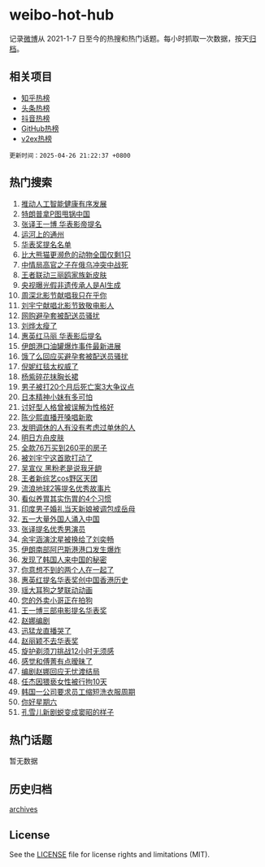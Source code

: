 # weibo-hot-hub

记录[微博](https://www.weibo.com)从 2021-1-7 日至今的热搜和热门话题。每小时抓取一次数据，按天[归档](archives)。

## 相关项目

- [知乎热榜](https://github.com/lonnyzhang423/zhihu-hot-hub)
- [头条热榜](https://github.com/lonnyzhang423/toutiao-hot-hub)
- [抖音热榜](https://github.com/lonnyzhang423/douyin-hot-hub)
- [GitHub热榜](https://github.com/lonnyzhang423/github-hot-hub)
- [v2ex热榜](https://github.com/lonnyzhang423/v2ex-hot-hub)


`更新时间：2025-04-26 21:22:37 +0800`

## 热门搜索

1. [推动人工智能健康有序发展](https://m.weibo.cn/search?containerid=100103type%3D1%26t%3D10%26q%3D%23%E6%8E%A8%E5%8A%A8%E4%BA%BA%E5%B7%A5%E6%99%BA%E8%83%BD%E5%81%A5%E5%BA%B7%E6%9C%89%E5%BA%8F%E5%8F%91%E5%B1%95%23&stream_entry_id=51&isnewpage=1&extparam=seat%3D1%26pos%3D0%26filter_type%3Drealtimehot%26stream_entry_id%3D51%26c_type%3D51%26q%3D%2523%25E6%258E%25A8%25E5%258A%25A8%25E4%25BA%25BA%25E5%25B7%25A5%25E6%2599%25BA%25E8%2583%25BD%25E5%2581%25A5%25E5%25BA%25B7%25E6%259C%2589%25E5%25BA%258F%25E5%258F%2591%25E5%25B1%2595%2523%26dgr%3D0%26cate%3D10103%26display_time%3D1745673756%26pre_seqid%3D174567375677503122854102)
1. [特朗普拿P图甩锅中国](https://m.weibo.cn/search?containerid=100103type%3D1%26t%3D10%26q%3D%23%E7%89%B9%E6%9C%97%E6%99%AE%E6%8B%BFP%E5%9B%BE%E7%94%A9%E9%94%85%E4%B8%AD%E5%9B%BD%23&stream_entry_id=31&isnewpage=1&extparam=seat%3D1%26lcate%3D5001%26filter_type%3Drealtimehot%26c_type%3D31%26q%3D%2523%25E7%2589%25B9%25E6%259C%2597%25E6%2599%25AE%25E6%258B%25BFP%25E5%259B%25BE%25E7%2594%25A9%25E9%2594%2585%25E4%25B8%25AD%25E5%259B%25BD%2523%26dgr%3D0%26cate%3D5001%26band_rank%3D1%26stream_entry_id%3D31%26flag%3D2%26pos%3D0%26realpos%3D1%26display_time%3D1745673756%26pre_seqid%3D174567375677503122854102)
1. [张译王一博 华表影帝提名](https://m.weibo.cn/search?containerid=100103type%3D1%26t%3D10%26q%3D%E5%BC%A0%E8%AF%91%E7%8E%8B%E4%B8%80%E5%8D%9A+%E5%8D%8E%E8%A1%A8%E5%BD%B1%E5%B8%9D%E6%8F%90%E5%90%8D&stream_entry_id=31&isnewpage=1&extparam=seat%3D1%26lcate%3D5001%26filter_type%3Drealtimehot%26c_type%3D31%26q%3D%25E5%25BC%25A0%25E8%25AF%2591%25E7%258E%258B%25E4%25B8%2580%25E5%258D%259A%2520%25E5%258D%258E%25E8%25A1%25A8%25E5%25BD%25B1%25E5%25B8%259D%25E6%258F%2590%25E5%2590%258D%26dgr%3D0%26cate%3D5001%26band_rank%3D2%26stream_entry_id%3D31%26flag%3D1%26pos%3D1%26realpos%3D2%26display_time%3D1745673756%26pre_seqid%3D174567375677503122854102)
1. [运河上的通州](https://m.weibo.cn/search?containerid=100103type%3D1%26t%3D10%26q%3D%23%E8%BF%90%E6%B2%B3%E4%B8%8A%E7%9A%84%E9%80%9A%E5%B7%9E%23&stream_entry_id=31&isnewpage=1&extparam=seat%3D1%26lcate%3D5001%26filter_type%3Drealtimehot%26c_type%3D31%26q%3D%2523%25E8%25BF%2590%25E6%25B2%25B3%25E4%25B8%258A%25E7%259A%2584%25E9%2580%259A%25E5%25B7%259E%2523%26dgr%3D0%26cate%3D5001%26band_rank%3D3%26stream_entry_id%3D31%26flag%3D0%26pos%3D2%26realpos%3D3%26display_time%3D1745673756%26pre_seqid%3D174567375677503122854102)
1. [华表奖提名名单](https://m.weibo.cn/search?containerid=100103type%3D1%26t%3D10%26q%3D%23%E5%8D%8E%E8%A1%A8%E5%A5%96%E6%8F%90%E5%90%8D%E5%90%8D%E5%8D%95%23&stream_entry_id=31&isnewpage=1&extparam=seat%3D1%26lcate%3D5001%26filter_type%3Drealtimehot%26c_type%3D31%26q%3D%2523%25E5%258D%258E%25E8%25A1%25A8%25E5%25A5%2596%25E6%258F%2590%25E5%2590%258D%25E5%2590%258D%25E5%258D%2595%2523%26dgr%3D0%26cate%3D5001%26band_rank%3D4%26stream_entry_id%3D31%26flag%3D1%26pos%3D3%26realpos%3D4%26display_time%3D1745673756%26pre_seqid%3D174567375677503122854102)
1. [比大熊猫更濒危的动物全国仅剩1只](https://m.weibo.cn/search?containerid=100103type%3D1%26t%3D10%26q%3D%23%E6%AF%94%E5%A4%A7%E7%86%8A%E7%8C%AB%E6%9B%B4%E6%BF%92%E5%8D%B1%E7%9A%84%E5%8A%A8%E7%89%A9%E5%85%A8%E5%9B%BD%E4%BB%85%E5%89%A91%E5%8F%AA%23&stream_entry_id=31&isnewpage=1&extparam=seat%3D1%26lcate%3D5001%26filter_type%3Drealtimehot%26c_type%3D31%26q%3D%2523%25E6%25AF%2594%25E5%25A4%25A7%25E7%2586%258A%25E7%258C%25AB%25E6%259B%25B4%25E6%25BF%2592%25E5%258D%25B1%25E7%259A%2584%25E5%258A%25A8%25E7%2589%25A9%25E5%2585%25A8%25E5%259B%25BD%25E4%25BB%2585%25E5%2589%25A91%25E5%258F%25AA%2523%26dgr%3D0%26cate%3D5001%26band_rank%3D5%26stream_entry_id%3D31%26flag%3D0%26pos%3D4%26realpos%3D5%26display_time%3D1745673756%26pre_seqid%3D174567375677503122854102)
1. [中情局高官之子在俄乌冲突中战死](https://m.weibo.cn/search?containerid=100103type%3D1%26t%3D10%26q%3D%23%E4%B8%AD%E6%83%85%E5%B1%80%E9%AB%98%E5%AE%98%E4%B9%8B%E5%AD%90%E5%9C%A8%E4%BF%84%E4%B9%8C%E5%86%B2%E7%AA%81%E4%B8%AD%E6%88%98%E6%AD%BB%23&stream_entry_id=31&isnewpage=1&extparam=seat%3D1%26lcate%3D5001%26filter_type%3Drealtimehot%26c_type%3D31%26q%3D%2523%25E4%25B8%25AD%25E6%2583%2585%25E5%25B1%2580%25E9%25AB%2598%25E5%25AE%2598%25E4%25B9%258B%25E5%25AD%2590%25E5%259C%25A8%25E4%25BF%2584%25E4%25B9%258C%25E5%2586%25B2%25E7%25AA%2581%25E4%25B8%25AD%25E6%2588%2598%25E6%25AD%25BB%2523%26dgr%3D0%26cate%3D5001%26band_rank%3D6%26stream_entry_id%3D31%26flag%3D0%26pos%3D5%26realpos%3D6%26display_time%3D1745673756%26pre_seqid%3D174567375677503122854102)
1. [王者联动三丽鸥家族新皮肤](https://m.weibo.cn/search?containerid=100103type%3D1%26t%3D10%26q%3D%23%E7%8E%8B%E8%80%85%E8%81%94%E5%8A%A8%E4%B8%89%E4%B8%BD%E9%B8%A5%E5%AE%B6%E6%97%8F%E6%96%B0%E7%9A%AE%E8%82%A4%23&stream_entry_id=31&isnewpage=1&extparam=seat%3D1%26lcate%3D5001%26filter_type%3Drealtimehot%26c_type%3D31%26q%3D%2523%25E7%258E%258B%25E8%2580%2585%25E8%2581%2594%25E5%258A%25A8%25E4%25B8%2589%25E4%25B8%25BD%25E9%25B8%25A5%25E5%25AE%25B6%25E6%2597%258F%25E6%2596%25B0%25E7%259A%25AE%25E8%2582%25A4%2523%26dgr%3D0%26cate%3D5001%26band_rank%3D7%26stream_entry_id%3D31%26flag%3D1%26pos%3D6%26realpos%3D7%26display_time%3D1745673756%26pre_seqid%3D174567375677503122854102)
1. [央视曝光假非遗传承人是AI生成](https://m.weibo.cn/search?containerid=100103type%3D1%26t%3D10%26q%3D%23%E5%A4%AE%E8%A7%86%E6%9B%9D%E5%85%89%E5%81%87%E9%9D%9E%E9%81%97%E4%BC%A0%E6%89%BF%E4%BA%BA%E6%98%AFAI%E7%94%9F%E6%88%90%23&stream_entry_id=31&isnewpage=1&extparam=seat%3D1%26lcate%3D5001%26filter_type%3Drealtimehot%26c_type%3D31%26q%3D%2523%25E5%25A4%25AE%25E8%25A7%2586%25E6%259B%259D%25E5%2585%2589%25E5%2581%2587%25E9%259D%259E%25E9%2581%2597%25E4%25BC%25A0%25E6%2589%25BF%25E4%25BA%25BA%25E6%2598%25AFAI%25E7%2594%259F%25E6%2588%2590%2523%26dgr%3D0%26cate%3D5001%26band_rank%3D8%26stream_entry_id%3D31%26flag%3D0%26pos%3D7%26realpos%3D8%26display_time%3D1745673756%26pre_seqid%3D174567375677503122854102)
1. [周深北影节献唱我只在乎你](https://m.weibo.cn/search?containerid=100103type%3D1%26t%3D10%26q%3D%23%E5%91%A8%E6%B7%B1%E5%8C%97%E5%BD%B1%E8%8A%82%E7%8C%AE%E5%94%B1%E6%88%91%E5%8F%AA%E5%9C%A8%E4%B9%8E%E4%BD%A0%23&stream_entry_id=31&isnewpage=1&extparam=seat%3D1%26lcate%3D5001%26filter_type%3Drealtimehot%26c_type%3D31%26q%3D%2523%25E5%2591%25A8%25E6%25B7%25B1%25E5%258C%2597%25E5%25BD%25B1%25E8%258A%2582%25E7%258C%25AE%25E5%2594%25B1%25E6%2588%2591%25E5%258F%25AA%25E5%259C%25A8%25E4%25B9%258E%25E4%25BD%25A0%2523%26dgr%3D0%26cate%3D5001%26band_rank%3D9%26stream_entry_id%3D31%26flag%3D1%26pos%3D8%26realpos%3D9%26display_time%3D1745673756%26pre_seqid%3D174567375677503122854102)
1. [刘宇宁献唱北影节致敬电影人](https://m.weibo.cn/search?containerid=100103type%3D1%26t%3D10%26q%3D%23%E5%88%98%E5%AE%87%E5%AE%81%E7%8C%AE%E5%94%B1%E5%8C%97%E5%BD%B1%E8%8A%82%E8%87%B4%E6%95%AC%E7%94%B5%E5%BD%B1%E4%BA%BA%23&stream_entry_id=31&isnewpage=1&extparam=seat%3D1%26lcate%3D5001%26filter_type%3Drealtimehot%26c_type%3D31%26q%3D%2523%25E5%2588%2598%25E5%25AE%2587%25E5%25AE%2581%25E7%258C%25AE%25E5%2594%25B1%25E5%258C%2597%25E5%25BD%25B1%25E8%258A%2582%25E8%2587%25B4%25E6%2595%25AC%25E7%2594%25B5%25E5%25BD%25B1%25E4%25BA%25BA%2523%26dgr%3D0%26cate%3D5001%26band_rank%3D10%26stream_entry_id%3D31%26flag%3D1%26pos%3D9%26realpos%3D10%26display_time%3D1745673756%26pre_seqid%3D174567375677503122854102)
1. [网购避孕套被配送员骚扰](https://m.weibo.cn/search?containerid=100103type%3D1%26t%3D10%26q%3D%23%E7%BD%91%E8%B4%AD%E9%81%BF%E5%AD%95%E5%A5%97%E8%A2%AB%E9%85%8D%E9%80%81%E5%91%98%E9%AA%9A%E6%89%B0%23&stream_entry_id=31&isnewpage=1&extparam=seat%3D1%26lcate%3D5001%26filter_type%3Drealtimehot%26c_type%3D31%26q%3D%2523%25E7%25BD%2591%25E8%25B4%25AD%25E9%2581%25BF%25E5%25AD%2595%25E5%25A5%2597%25E8%25A2%25AB%25E9%2585%258D%25E9%2580%2581%25E5%2591%2598%25E9%25AA%259A%25E6%2589%25B0%2523%26dgr%3D0%26cate%3D5001%26band_rank%3D11%26stream_entry_id%3D31%26flag%3D2%26pos%3D10%26realpos%3D11%26display_time%3D1745673756%26pre_seqid%3D174567375677503122854102)
1. [刘烨太瘦了](https://m.weibo.cn/search?containerid=100103type%3D1%26t%3D10%26q%3D%23%E5%88%98%E7%83%A8%E5%A4%AA%E7%98%A6%E4%BA%86%23&stream_entry_id=31&isnewpage=1&extparam=seat%3D1%26lcate%3D5001%26filter_type%3Drealtimehot%26c_type%3D31%26q%3D%2523%25E5%2588%2598%25E7%2583%25A8%25E5%25A4%25AA%25E7%2598%25A6%25E4%25BA%2586%2523%26dgr%3D0%26cate%3D5001%26band_rank%3D12%26stream_entry_id%3D31%26flag%3D2%26pos%3D11%26realpos%3D12%26display_time%3D1745673756%26pre_seqid%3D174567375677503122854102)
1. [惠英红马丽 华表影后提名](https://m.weibo.cn/search?containerid=100103type%3D1%26t%3D10%26q%3D%E6%83%A0%E8%8B%B1%E7%BA%A2%E9%A9%AC%E4%B8%BD+%E5%8D%8E%E8%A1%A8%E5%BD%B1%E5%90%8E%E6%8F%90%E5%90%8D&stream_entry_id=31&isnewpage=1&extparam=seat%3D1%26lcate%3D5001%26filter_type%3Drealtimehot%26c_type%3D31%26q%3D%25E6%2583%25A0%25E8%258B%25B1%25E7%25BA%25A2%25E9%25A9%25AC%25E4%25B8%25BD%2520%25E5%258D%258E%25E8%25A1%25A8%25E5%25BD%25B1%25E5%2590%258E%25E6%258F%2590%25E5%2590%258D%26dgr%3D0%26cate%3D5001%26band_rank%3D13%26stream_entry_id%3D31%26flag%3D1%26pos%3D12%26realpos%3D13%26display_time%3D1745673756%26pre_seqid%3D174567375677503122854102)
1. [伊朗港口油罐爆炸事件最新进展](https://m.weibo.cn/search?containerid=100103type%3D1%26t%3D10%26q%3D%23%E4%BC%8A%E6%9C%97%E6%B8%AF%E5%8F%A3%E6%B2%B9%E7%BD%90%E7%88%86%E7%82%B8%E4%BA%8B%E4%BB%B6%E6%9C%80%E6%96%B0%E8%BF%9B%E5%B1%95%23&stream_entry_id=31&isnewpage=1&extparam=seat%3D1%26lcate%3D5001%26filter_type%3Drealtimehot%26c_type%3D31%26q%3D%2523%25E4%25BC%258A%25E6%259C%2597%25E6%25B8%25AF%25E5%258F%25A3%25E6%25B2%25B9%25E7%25BD%2590%25E7%2588%2586%25E7%2582%25B8%25E4%25BA%258B%25E4%25BB%25B6%25E6%259C%2580%25E6%2596%25B0%25E8%25BF%259B%25E5%25B1%2595%2523%26dgr%3D0%26cate%3D5001%26band_rank%3D14%26stream_entry_id%3D31%26flag%3D0%26pos%3D13%26realpos%3D14%26display_time%3D1745673756%26pre_seqid%3D174567375677503122854102)
1. [饿了么回应买避孕套被配送员骚扰](https://m.weibo.cn/search?containerid=100103type%3D1%26t%3D10%26q%3D%23%E9%A5%BF%E4%BA%86%E4%B9%88%E5%9B%9E%E5%BA%94%E4%B9%B0%E9%81%BF%E5%AD%95%E5%A5%97%E8%A2%AB%E9%85%8D%E9%80%81%E5%91%98%E9%AA%9A%E6%89%B0%23&stream_entry_id=31&isnewpage=1&extparam=seat%3D1%26lcate%3D5001%26filter_type%3Drealtimehot%26c_type%3D31%26q%3D%2523%25E9%25A5%25BF%25E4%25BA%2586%25E4%25B9%2588%25E5%259B%259E%25E5%25BA%2594%25E4%25B9%25B0%25E9%2581%25BF%25E5%25AD%2595%25E5%25A5%2597%25E8%25A2%25AB%25E9%2585%258D%25E9%2580%2581%25E5%2591%2598%25E9%25AA%259A%25E6%2589%25B0%2523%26dgr%3D0%26cate%3D5001%26band_rank%3D15%26stream_entry_id%3D31%26flag%3D2%26pos%3D14%26realpos%3D15%26display_time%3D1745673756%26pre_seqid%3D174567375677503122854102)
1. [倪妮红毯太权威了](https://m.weibo.cn/search?containerid=100103type%3D1%26t%3D10%26q%3D%23%E5%80%AA%E5%A6%AE%E7%BA%A2%E6%AF%AF%E5%A4%AA%E6%9D%83%E5%A8%81%E4%BA%86%23&stream_entry_id=31&isnewpage=1&extparam=seat%3D1%26lcate%3D5001%26filter_type%3Drealtimehot%26c_type%3D31%26q%3D%2523%25E5%2580%25AA%25E5%25A6%25AE%25E7%25BA%25A2%25E6%25AF%25AF%25E5%25A4%25AA%25E6%259D%2583%25E5%25A8%2581%25E4%25BA%2586%2523%26dgr%3D0%26cate%3D5001%26band_rank%3D16%26stream_entry_id%3D31%26flag%3D1%26pos%3D15%26realpos%3D16%26display_time%3D1745673756%26pre_seqid%3D174567375677503122854102)
1. [杨紫碎花抹胸长裙](https://m.weibo.cn/search?containerid=100103type%3D1%26t%3D10%26q%3D%23%E6%9D%A8%E7%B4%AB%E7%A2%8E%E8%8A%B1%E6%8A%B9%E8%83%B8%E9%95%BF%E8%A3%99%23&stream_entry_id=31&isnewpage=1&extparam=seat%3D1%26lcate%3D5001%26filter_type%3Drealtimehot%26c_type%3D31%26q%3D%2523%25E6%259D%25A8%25E7%25B4%25AB%25E7%25A2%258E%25E8%258A%25B1%25E6%258A%25B9%25E8%2583%25B8%25E9%2595%25BF%25E8%25A3%2599%2523%26dgr%3D0%26cate%3D5001%26band_rank%3D17%26stream_entry_id%3D31%26flag%3D1%26pos%3D16%26realpos%3D17%26display_time%3D1745673756%26pre_seqid%3D174567375677503122854102)
1. [男子被打20个月后死亡案3大争议点](https://m.weibo.cn/search?containerid=100103type%3D1%26t%3D10%26q%3D%23%E7%94%B7%E5%AD%90%E8%A2%AB%E6%89%9320%E4%B8%AA%E6%9C%88%E5%90%8E%E6%AD%BB%E4%BA%A1%E6%A1%883%E5%A4%A7%E4%BA%89%E8%AE%AE%E7%82%B9%23&stream_entry_id=31&isnewpage=1&extparam=seat%3D1%26lcate%3D5001%26filter_type%3Drealtimehot%26c_type%3D31%26q%3D%2523%25E7%2594%25B7%25E5%25AD%2590%25E8%25A2%25AB%25E6%2589%259320%25E4%25B8%25AA%25E6%259C%2588%25E5%2590%258E%25E6%25AD%25BB%25E4%25BA%25A1%25E6%25A1%25883%25E5%25A4%25A7%25E4%25BA%2589%25E8%25AE%25AE%25E7%2582%25B9%2523%26dgr%3D0%26cate%3D5001%26band_rank%3D18%26stream_entry_id%3D31%26flag%3D1%26pos%3D17%26realpos%3D18%26display_time%3D1745673756%26pre_seqid%3D174567375677503122854102)
1. [日本精神小妹有多可怕](https://m.weibo.cn/search?containerid=100103type%3D1%26t%3D10%26q%3D%23%E6%97%A5%E6%9C%AC%E7%B2%BE%E7%A5%9E%E5%B0%8F%E5%A6%B9%E6%9C%89%E5%A4%9A%E5%8F%AF%E6%80%95%23&stream_entry_id=31&isnewpage=1&extparam=seat%3D1%26lcate%3D5001%26filter_type%3Drealtimehot%26c_type%3D31%26q%3D%2523%25E6%2597%25A5%25E6%259C%25AC%25E7%25B2%25BE%25E7%25A5%259E%25E5%25B0%258F%25E5%25A6%25B9%25E6%259C%2589%25E5%25A4%259A%25E5%258F%25AF%25E6%2580%2595%2523%26dgr%3D0%26cate%3D5001%26band_rank%3D19%26stream_entry_id%3D31%26flag%3D2%26pos%3D18%26realpos%3D19%26display_time%3D1745673756%26pre_seqid%3D174567375677503122854102)
1. [讨好型人格曾被误解为性格好](https://m.weibo.cn/search?containerid=100103type%3D1%26t%3D10%26q%3D%23%E8%AE%A8%E5%A5%BD%E5%9E%8B%E4%BA%BA%E6%A0%BC%E6%9B%BE%E8%A2%AB%E8%AF%AF%E8%A7%A3%E4%B8%BA%E6%80%A7%E6%A0%BC%E5%A5%BD%23&stream_entry_id=31&isnewpage=1&extparam=seat%3D1%26lcate%3D5001%26filter_type%3Drealtimehot%26c_type%3D31%26q%3D%2523%25E8%25AE%25A8%25E5%25A5%25BD%25E5%259E%258B%25E4%25BA%25BA%25E6%25A0%25BC%25E6%259B%25BE%25E8%25A2%25AB%25E8%25AF%25AF%25E8%25A7%25A3%25E4%25B8%25BA%25E6%2580%25A7%25E6%25A0%25BC%25E5%25A5%25BD%2523%26dgr%3D0%26cate%3D5001%26band_rank%3D20%26stream_entry_id%3D31%26flag%3D1%26pos%3D19%26realpos%3D20%26display_time%3D1745673756%26pre_seqid%3D174567375677503122854102)
1. [陈少熙直播开嗓唱新歌](https://m.weibo.cn/search?containerid=100103type%3D1%26t%3D10%26q%3D%E9%99%88%E5%B0%91%E7%86%99%E7%9B%B4%E6%92%AD%E5%BC%80%E5%97%93%E5%94%B1%E6%96%B0%E6%AD%8C&stream_entry_id=31&isnewpage=1&extparam=seat%3D1%26lcate%3D5001%26filter_type%3Drealtimehot%26c_type%3D31%26q%3D%25E9%2599%2588%25E5%25B0%2591%25E7%2586%2599%25E7%259B%25B4%25E6%2592%25AD%25E5%25BC%2580%25E5%2597%2593%25E5%2594%25B1%25E6%2596%25B0%25E6%25AD%258C%26dgr%3D0%26cate%3D5001%26band_rank%3D21%26stream_entry_id%3D31%26flag%3D1%26pos%3D20%26realpos%3D21%26display_time%3D1745673756%26pre_seqid%3D174567375677503122854102)
1. [发明调休的人有没有考虑过单休的人](https://m.weibo.cn/search?containerid=100103type%3D1%26t%3D10%26q%3D%23%E5%8F%91%E6%98%8E%E8%B0%83%E4%BC%91%E7%9A%84%E4%BA%BA%E6%9C%89%E6%B2%A1%E6%9C%89%E8%80%83%E8%99%91%E8%BF%87%E5%8D%95%E4%BC%91%E7%9A%84%E4%BA%BA%23&stream_entry_id=31&isnewpage=1&extparam=seat%3D1%26lcate%3D5001%26filter_type%3Drealtimehot%26c_type%3D31%26q%3D%2523%25E5%258F%2591%25E6%2598%258E%25E8%25B0%2583%25E4%25BC%2591%25E7%259A%2584%25E4%25BA%25BA%25E6%259C%2589%25E6%25B2%25A1%25E6%259C%2589%25E8%2580%2583%25E8%2599%2591%25E8%25BF%2587%25E5%258D%2595%25E4%25BC%2591%25E7%259A%2584%25E4%25BA%25BA%2523%26dgr%3D0%26cate%3D5001%26band_rank%3D22%26stream_entry_id%3D31%26flag%3D1%26pos%3D21%26realpos%3D22%26display_time%3D1745673756%26pre_seqid%3D174567375677503122854102)
1. [明日方舟皮肤](https://m.weibo.cn/search?containerid=100103type%3D1%26t%3D10%26q%3D%E6%98%8E%E6%97%A5%E6%96%B9%E8%88%9F%E7%9A%AE%E8%82%A4&stream_entry_id=31&isnewpage=1&extparam=seat%3D1%26lcate%3D5001%26filter_type%3Drealtimehot%26c_type%3D31%26q%3D%25E6%2598%258E%25E6%2597%25A5%25E6%2596%25B9%25E8%2588%259F%25E7%259A%25AE%25E8%2582%25A4%26dgr%3D0%26cate%3D5001%26band_rank%3D23%26stream_entry_id%3D31%26flag%3D1%26pos%3D22%26realpos%3D23%26display_time%3D1745673756%26pre_seqid%3D174567375677503122854102)
1. [全款76万买到260平的房子](https://m.weibo.cn/search?containerid=100103type%3D1%26t%3D10%26q%3D%E5%85%A8%E6%AC%BE76%E4%B8%87%E4%B9%B0%E5%88%B0260%E5%B9%B3%E7%9A%84%E6%88%BF%E5%AD%90&stream_entry_id=31&isnewpage=1&extparam=seat%3D1%26lcate%3D5001%26filter_type%3Drealtimehot%26c_type%3D31%26q%3D%25E5%2585%25A8%25E6%25AC%25BE76%25E4%25B8%2587%25E4%25B9%25B0%25E5%2588%25B0260%25E5%25B9%25B3%25E7%259A%2584%25E6%2588%25BF%25E5%25AD%2590%26dgr%3D0%26cate%3D5001%26band_rank%3D24%26stream_entry_id%3D31%26flag%3D0%26pos%3D23%26realpos%3D24%26display_time%3D1745673756%26pre_seqid%3D174567375677503122854102)
1. [被刘宇宁这首歌打动了](https://m.weibo.cn/search?containerid=100103type%3D1%26t%3D10%26q%3D%23%E8%A2%AB%E5%88%98%E5%AE%87%E5%AE%81%E8%BF%99%E9%A6%96%E6%AD%8C%E6%89%93%E5%8A%A8%E4%BA%86%23&stream_entry_id=31&isnewpage=1&extparam=seat%3D1%26lcate%3D5001%26filter_type%3Drealtimehot%26c_type%3D31%26q%3D%2523%25E8%25A2%25AB%25E5%2588%2598%25E5%25AE%2587%25E5%25AE%2581%25E8%25BF%2599%25E9%25A6%2596%25E6%25AD%258C%25E6%2589%2593%25E5%258A%25A8%25E4%25BA%2586%2523%26dgr%3D0%26cate%3D5001%26band_rank%3D25%26stream_entry_id%3D31%26flag%3D1%26pos%3D24%26realpos%3D25%26display_time%3D1745673756%26pre_seqid%3D174567375677503122854102)
1. [吴宣仪 黑粉老是说我牙龅](https://m.weibo.cn/search?containerid=100103type%3D1%26t%3D10%26q%3D%E5%90%B4%E5%AE%A3%E4%BB%AA+%E9%BB%91%E7%B2%89%E8%80%81%E6%98%AF%E8%AF%B4%E6%88%91%E7%89%99%E9%BE%85&stream_entry_id=31&isnewpage=1&extparam=seat%3D1%26lcate%3D5001%26filter_type%3Drealtimehot%26c_type%3D31%26q%3D%25E5%2590%25B4%25E5%25AE%25A3%25E4%25BB%25AA%2520%25E9%25BB%2591%25E7%25B2%2589%25E8%2580%2581%25E6%2598%25AF%25E8%25AF%25B4%25E6%2588%2591%25E7%2589%2599%25E9%25BE%2585%26dgr%3D0%26cate%3D5001%26band_rank%3D26%26stream_entry_id%3D31%26flag%3D0%26pos%3D25%26realpos%3D26%26display_time%3D1745673756%26pre_seqid%3D174567375677503122854102)
1. [王者新综艺cos野区天团](https://m.weibo.cn/search?containerid=100103type%3D1%26t%3D10%26q%3D%23%E7%8E%8B%E8%80%85%E6%96%B0%E7%BB%BC%E8%89%BAcos%E9%87%8E%E5%8C%BA%E5%A4%A9%E5%9B%A2%23&stream_entry_id=31&isnewpage=1&extparam=seat%3D1%26lcate%3D5001%26filter_type%3Drealtimehot%26c_type%3D31%26q%3D%2523%25E7%258E%258B%25E8%2580%2585%25E6%2596%25B0%25E7%25BB%25BC%25E8%2589%25BAcos%25E9%2587%258E%25E5%258C%25BA%25E5%25A4%25A9%25E5%259B%25A2%2523%26dgr%3D0%26cate%3D5001%26band_rank%3D27%26stream_entry_id%3D31%26flag%3D1%26pos%3D26%26realpos%3D27%26display_time%3D1745673756%26pre_seqid%3D174567375677503122854102)
1. [流浪地球2等提名优秀故事片](https://m.weibo.cn/search?containerid=100103type%3D1%26t%3D10%26q%3D%23%E6%B5%81%E6%B5%AA%E5%9C%B0%E7%90%832%E7%AD%89%E6%8F%90%E5%90%8D%E4%BC%98%E7%A7%80%E6%95%85%E4%BA%8B%E7%89%87%23&stream_entry_id=31&isnewpage=1&extparam=seat%3D1%26lcate%3D5001%26filter_type%3Drealtimehot%26c_type%3D31%26q%3D%2523%25E6%25B5%2581%25E6%25B5%25AA%25E5%259C%25B0%25E7%2590%25832%25E7%25AD%2589%25E6%258F%2590%25E5%2590%258D%25E4%25BC%2598%25E7%25A7%2580%25E6%2595%2585%25E4%25BA%258B%25E7%2589%2587%2523%26dgr%3D0%26cate%3D5001%26band_rank%3D28%26stream_entry_id%3D31%26flag%3D1%26pos%3D27%26realpos%3D28%26display_time%3D1745673756%26pre_seqid%3D174567375677503122854102)
1. [看似养胃其实伤胃的4个习惯](https://m.weibo.cn/search?containerid=100103type%3D1%26t%3D10%26q%3D%23%E7%9C%8B%E4%BC%BC%E5%85%BB%E8%83%83%E5%85%B6%E5%AE%9E%E4%BC%A4%E8%83%83%E7%9A%844%E4%B8%AA%E4%B9%A0%E6%83%AF%23&stream_entry_id=31&isnewpage=1&extparam=seat%3D1%26lcate%3D5001%26filter_type%3Drealtimehot%26c_type%3D31%26q%3D%2523%25E7%259C%258B%25E4%25BC%25BC%25E5%2585%25BB%25E8%2583%2583%25E5%2585%25B6%25E5%25AE%259E%25E4%25BC%25A4%25E8%2583%2583%25E7%259A%25844%25E4%25B8%25AA%25E4%25B9%25A0%25E6%2583%25AF%2523%26dgr%3D0%26cate%3D5001%26band_rank%3D29%26stream_entry_id%3D31%26flag%3D0%26pos%3D28%26realpos%3D29%26display_time%3D1745673756%26pre_seqid%3D174567375677503122854102)
1. [印度男子婚礼当天新娘被调包成岳母](https://m.weibo.cn/search?containerid=100103type%3D1%26t%3D10%26q%3D%E5%8D%B0%E5%BA%A6%E7%94%B7%E5%AD%90%E5%A9%9A%E7%A4%BC%E5%BD%93%E5%A4%A9%E6%96%B0%E5%A8%98%E8%A2%AB%E8%B0%83%E5%8C%85%E6%88%90%E5%B2%B3%E6%AF%8D&stream_entry_id=31&isnewpage=1&extparam=seat%3D1%26lcate%3D5001%26filter_type%3Drealtimehot%26c_type%3D31%26q%3D%25E5%258D%25B0%25E5%25BA%25A6%25E7%2594%25B7%25E5%25AD%2590%25E5%25A9%259A%25E7%25A4%25BC%25E5%25BD%2593%25E5%25A4%25A9%25E6%2596%25B0%25E5%25A8%2598%25E8%25A2%25AB%25E8%25B0%2583%25E5%258C%2585%25E6%2588%2590%25E5%25B2%25B3%25E6%25AF%258D%26dgr%3D0%26cate%3D5001%26band_rank%3D30%26stream_entry_id%3D31%26flag%3D1%26pos%3D29%26realpos%3D30%26display_time%3D1745673756%26pre_seqid%3D174567375677503122854102)
1. [五一大量外国人涌入中国](https://m.weibo.cn/search?containerid=100103type%3D1%26t%3D10%26q%3D%23%E4%BA%94%E4%B8%80%E5%A4%A7%E9%87%8F%E5%A4%96%E5%9B%BD%E4%BA%BA%E6%B6%8C%E5%85%A5%E4%B8%AD%E5%9B%BD%23&stream_entry_id=31&isnewpage=1&extparam=seat%3D1%26lcate%3D5001%26filter_type%3Drealtimehot%26c_type%3D31%26q%3D%2523%25E4%25BA%2594%25E4%25B8%2580%25E5%25A4%25A7%25E9%2587%258F%25E5%25A4%2596%25E5%259B%25BD%25E4%25BA%25BA%25E6%25B6%258C%25E5%2585%25A5%25E4%25B8%25AD%25E5%259B%25BD%2523%26dgr%3D0%26cate%3D5001%26band_rank%3D31%26stream_entry_id%3D31%26flag%3D0%26pos%3D30%26realpos%3D31%26display_time%3D1745673756%26pre_seqid%3D174567375677503122854102)
1. [张译提名优秀男演员](https://m.weibo.cn/search?containerid=100103type%3D1%26t%3D10%26q%3D%23%E5%BC%A0%E8%AF%91%E6%8F%90%E5%90%8D%E4%BC%98%E7%A7%80%E7%94%B7%E6%BC%94%E5%91%98%23&stream_entry_id=31&isnewpage=1&extparam=seat%3D1%26lcate%3D5001%26filter_type%3Drealtimehot%26c_type%3D31%26q%3D%2523%25E5%25BC%25A0%25E8%25AF%2591%25E6%258F%2590%25E5%2590%258D%25E4%25BC%2598%25E7%25A7%2580%25E7%2594%25B7%25E6%25BC%2594%25E5%2591%2598%2523%26dgr%3D0%26cate%3D5001%26band_rank%3D32%26stream_entry_id%3D31%26flag%3D1%26pos%3D31%26realpos%3D32%26display_time%3D1745673756%26pre_seqid%3D174567375677503122854102)
1. [余宇涵演沈星被换给了刘奕畅](https://m.weibo.cn/search?containerid=100103type%3D1%26t%3D10%26q%3D%E4%BD%99%E5%AE%87%E6%B6%B5%E6%BC%94%E6%B2%88%E6%98%9F%E8%A2%AB%E6%8D%A2%E7%BB%99%E4%BA%86%E5%88%98%E5%A5%95%E7%95%85&stream_entry_id=31&isnewpage=1&extparam=seat%3D1%26lcate%3D5001%26filter_type%3Drealtimehot%26c_type%3D31%26q%3D%25E4%25BD%2599%25E5%25AE%2587%25E6%25B6%25B5%25E6%25BC%2594%25E6%25B2%2588%25E6%2598%259F%25E8%25A2%25AB%25E6%258D%25A2%25E7%25BB%2599%25E4%25BA%2586%25E5%2588%2598%25E5%25A5%2595%25E7%2595%2585%26dgr%3D0%26cate%3D5001%26band_rank%3D33%26stream_entry_id%3D31%26flag%3D1%26pos%3D32%26realpos%3D33%26display_time%3D1745673756%26pre_seqid%3D174567375677503122854102)
1. [伊朗南部阿巴斯港港口发生爆炸](https://m.weibo.cn/search?containerid=100103type%3D1%26t%3D10%26q%3D%23%E4%BC%8A%E6%9C%97%E5%8D%97%E9%83%A8%E9%98%BF%E5%B7%B4%E6%96%AF%E6%B8%AF%E6%B8%AF%E5%8F%A3%E5%8F%91%E7%94%9F%E7%88%86%E7%82%B8%23&stream_entry_id=31&isnewpage=1&extparam=seat%3D1%26lcate%3D5001%26filter_type%3Drealtimehot%26c_type%3D31%26q%3D%2523%25E4%25BC%258A%25E6%259C%2597%25E5%258D%2597%25E9%2583%25A8%25E9%2598%25BF%25E5%25B7%25B4%25E6%2596%25AF%25E6%25B8%25AF%25E6%25B8%25AF%25E5%258F%25A3%25E5%258F%2591%25E7%2594%259F%25E7%2588%2586%25E7%2582%25B8%2523%26dgr%3D0%26cate%3D5001%26band_rank%3D34%26stream_entry_id%3D31%26flag%3D0%26pos%3D33%26realpos%3D34%26display_time%3D1745673756%26pre_seqid%3D174567375677503122854102)
1. [发现了韩国人来中国的秘密](https://m.weibo.cn/search?containerid=100103type%3D1%26t%3D10%26q%3D%23%E5%8F%91%E7%8E%B0%E4%BA%86%E9%9F%A9%E5%9B%BD%E4%BA%BA%E6%9D%A5%E4%B8%AD%E5%9B%BD%E7%9A%84%E7%A7%98%E5%AF%86%23&stream_entry_id=31&isnewpage=1&extparam=seat%3D1%26lcate%3D5001%26filter_type%3Drealtimehot%26c_type%3D31%26q%3D%2523%25E5%258F%2591%25E7%258E%25B0%25E4%25BA%2586%25E9%259F%25A9%25E5%259B%25BD%25E4%25BA%25BA%25E6%259D%25A5%25E4%25B8%25AD%25E5%259B%25BD%25E7%259A%2584%25E7%25A7%2598%25E5%25AF%2586%2523%26dgr%3D0%26cate%3D5001%26band_rank%3D35%26stream_entry_id%3D31%26flag%3D0%26pos%3D34%26realpos%3D35%26display_time%3D1745673756%26pre_seqid%3D174567375677503122854102)
1. [你意想不到的两个人在一起了](https://m.weibo.cn/search?containerid=100103type%3D1%26t%3D10%26q%3D%E4%BD%A0%E6%84%8F%E6%83%B3%E4%B8%8D%E5%88%B0%E7%9A%84%E4%B8%A4%E4%B8%AA%E4%BA%BA%E5%9C%A8%E4%B8%80%E8%B5%B7%E4%BA%86&stream_entry_id=31&isnewpage=1&extparam=seat%3D1%26lcate%3D5001%26filter_type%3Drealtimehot%26c_type%3D31%26q%3D%25E4%25BD%25A0%25E6%2584%258F%25E6%2583%25B3%25E4%25B8%258D%25E5%2588%25B0%25E7%259A%2584%25E4%25B8%25A4%25E4%25B8%25AA%25E4%25BA%25BA%25E5%259C%25A8%25E4%25B8%2580%25E8%25B5%25B7%25E4%25BA%2586%26dgr%3D0%26cate%3D5001%26band_rank%3D36%26stream_entry_id%3D31%26flag%3D0%26pos%3D35%26realpos%3D36%26display_time%3D1745673756%26pre_seqid%3D174567375677503122854102)
1. [惠英红提名华表奖创中国香港历史](https://m.weibo.cn/search?containerid=100103type%3D1%26t%3D10%26q%3D%23%E6%83%A0%E8%8B%B1%E7%BA%A2%E6%8F%90%E5%90%8D%E5%8D%8E%E8%A1%A8%E5%A5%96%E5%88%9B%E4%B8%AD%E5%9B%BD%E9%A6%99%E6%B8%AF%E5%8E%86%E5%8F%B2%23&stream_entry_id=31&isnewpage=1&extparam=seat%3D1%26lcate%3D5001%26filter_type%3Drealtimehot%26c_type%3D31%26q%3D%2523%25E6%2583%25A0%25E8%258B%25B1%25E7%25BA%25A2%25E6%258F%2590%25E5%2590%258D%25E5%258D%258E%25E8%25A1%25A8%25E5%25A5%2596%25E5%2588%259B%25E4%25B8%25AD%25E5%259B%25BD%25E9%25A6%2599%25E6%25B8%25AF%25E5%258E%2586%25E5%258F%25B2%2523%26dgr%3D0%26cate%3D5001%26band_rank%3D37%26stream_entry_id%3D31%26flag%3D1%26pos%3D36%26realpos%3D37%26display_time%3D1745673756%26pre_seqid%3D174567375677503122854102)
1. [瑶大耳狗之梦联动动画](https://m.weibo.cn/search?containerid=100103type%3D1%26t%3D10%26q%3D%23%E7%91%B6%E5%A4%A7%E8%80%B3%E7%8B%97%E4%B9%8B%E6%A2%A6%E8%81%94%E5%8A%A8%E5%8A%A8%E7%94%BB%23&stream_entry_id=31&isnewpage=1&extparam=seat%3D1%26lcate%3D5001%26filter_type%3Drealtimehot%26c_type%3D31%26q%3D%2523%25E7%2591%25B6%25E5%25A4%25A7%25E8%2580%25B3%25E7%258B%2597%25E4%25B9%258B%25E6%25A2%25A6%25E8%2581%2594%25E5%258A%25A8%25E5%258A%25A8%25E7%2594%25BB%2523%26dgr%3D0%26cate%3D5001%26band_rank%3D38%26stream_entry_id%3D31%26flag%3D1%26pos%3D37%26realpos%3D38%26display_time%3D1745673756%26pre_seqid%3D174567375677503122854102)
1. [您的外卖小哥正在拍狗](https://m.weibo.cn/search?containerid=100103type%3D1%26t%3D10%26q%3D%E6%82%A8%E7%9A%84%E5%A4%96%E5%8D%96%E5%B0%8F%E5%93%A5%E6%AD%A3%E5%9C%A8%E6%8B%8D%E7%8B%97&stream_entry_id=31&isnewpage=1&extparam=seat%3D1%26lcate%3D5001%26filter_type%3Drealtimehot%26c_type%3D31%26q%3D%25E6%2582%25A8%25E7%259A%2584%25E5%25A4%2596%25E5%258D%2596%25E5%25B0%258F%25E5%2593%25A5%25E6%25AD%25A3%25E5%259C%25A8%25E6%258B%258D%25E7%258B%2597%26dgr%3D0%26cate%3D5001%26band_rank%3D39%26stream_entry_id%3D31%26flag%3D1%26pos%3D38%26realpos%3D39%26display_time%3D1745673756%26pre_seqid%3D174567375677503122854102)
1. [王一博三部电影提名华表奖](https://m.weibo.cn/search?containerid=100103type%3D1%26t%3D10%26q%3D%23%E7%8E%8B%E4%B8%80%E5%8D%9A%E4%B8%89%E9%83%A8%E7%94%B5%E5%BD%B1%E6%8F%90%E5%90%8D%E5%8D%8E%E8%A1%A8%E5%A5%96%23&stream_entry_id=31&isnewpage=1&extparam=seat%3D1%26lcate%3D5001%26filter_type%3Drealtimehot%26c_type%3D31%26q%3D%2523%25E7%258E%258B%25E4%25B8%2580%25E5%258D%259A%25E4%25B8%2589%25E9%2583%25A8%25E7%2594%25B5%25E5%25BD%25B1%25E6%258F%2590%25E5%2590%258D%25E5%258D%258E%25E8%25A1%25A8%25E5%25A5%2596%2523%26dgr%3D0%26cate%3D5001%26band_rank%3D40%26stream_entry_id%3D31%26flag%3D1%26pos%3D39%26realpos%3D40%26display_time%3D1745673756%26pre_seqid%3D174567375677503122854102)
1. [赵娜编剧](https://m.weibo.cn/search?containerid=100103type%3D1%26t%3D10%26q%3D%E8%B5%B5%E5%A8%9C%E7%BC%96%E5%89%A7&stream_entry_id=31&isnewpage=1&extparam=seat%3D1%26lcate%3D5001%26filter_type%3Drealtimehot%26c_type%3D31%26q%3D%25E8%25B5%25B5%25E5%25A8%259C%25E7%25BC%2596%25E5%2589%25A7%26dgr%3D0%26cate%3D5001%26band_rank%3D41%26stream_entry_id%3D31%26flag%3D1%26pos%3D40%26realpos%3D41%26display_time%3D1745673756%26pre_seqid%3D174567375677503122854102)
1. [迅猛龙直播哭了](https://m.weibo.cn/search?containerid=100103type%3D1%26t%3D10%26q%3D%23%E8%BF%85%E7%8C%9B%E9%BE%99%E7%9B%B4%E6%92%AD%E5%93%AD%E4%BA%86%23&stream_entry_id=31&isnewpage=1&extparam=seat%3D1%26lcate%3D5001%26filter_type%3Drealtimehot%26c_type%3D31%26q%3D%2523%25E8%25BF%2585%25E7%258C%259B%25E9%25BE%2599%25E7%259B%25B4%25E6%2592%25AD%25E5%2593%25AD%25E4%25BA%2586%2523%26dgr%3D0%26cate%3D5001%26band_rank%3D42%26stream_entry_id%3D31%26flag%3D0%26pos%3D41%26realpos%3D42%26display_time%3D1745673756%26pre_seqid%3D174567375677503122854102)
1. [赵丽颖不去华表奖](https://m.weibo.cn/search?containerid=100103type%3D1%26t%3D10%26q%3D%23%E8%B5%B5%E4%B8%BD%E9%A2%96%E4%B8%8D%E5%8E%BB%E5%8D%8E%E8%A1%A8%E5%A5%96%23&stream_entry_id=31&isnewpage=1&extparam=seat%3D1%26lcate%3D5001%26filter_type%3Drealtimehot%26c_type%3D31%26q%3D%2523%25E8%25B5%25B5%25E4%25B8%25BD%25E9%25A2%2596%25E4%25B8%258D%25E5%258E%25BB%25E5%258D%258E%25E8%25A1%25A8%25E5%25A5%2596%2523%26dgr%3D0%26cate%3D5001%26band_rank%3D43%26stream_entry_id%3D31%26flag%3D0%26pos%3D42%26realpos%3D43%26display_time%3D1745673756%26pre_seqid%3D174567375677503122854102)
1. [旋护剃须刀挑战12小时无须感](https://m.weibo.cn/search?containerid=100103type%3D1%26t%3D10%26q%3D%E6%97%8B%E6%8A%A4%E5%89%83%E9%A1%BB%E5%88%80%E6%8C%91%E6%88%9812%E5%B0%8F%E6%97%B6%E6%97%A0%E9%A1%BB%E6%84%9F&stream_entry_id=31&isnewpage=1&extparam=seat%3D1%26lcate%3D5001%26filter_type%3Drealtimehot%26c_type%3D31%26q%3D%25E6%2597%258B%25E6%258A%25A4%25E5%2589%2583%25E9%25A1%25BB%25E5%2588%2580%25E6%258C%2591%25E6%2588%259812%25E5%25B0%258F%25E6%2597%25B6%25E6%2597%25A0%25E9%25A1%25BB%25E6%2584%259F%26dgr%3D0%26cate%3D5001%26band_rank%3D44%26stream_entry_id%3D31%26flag%3D1%26pos%3D43%26realpos%3D44%26display_time%3D1745673756%26pre_seqid%3D174567375677503122854102)
1. [感觉和傅菁有点暧昧了](https://m.weibo.cn/search?containerid=100103type%3D1%26t%3D10%26q%3D%E6%84%9F%E8%A7%89%E5%92%8C%E5%82%85%E8%8F%81%E6%9C%89%E7%82%B9%E6%9A%A7%E6%98%A7%E4%BA%86&stream_entry_id=31&isnewpage=1&extparam=seat%3D1%26lcate%3D5001%26filter_type%3Drealtimehot%26c_type%3D31%26q%3D%25E6%2584%259F%25E8%25A7%2589%25E5%2592%258C%25E5%2582%2585%25E8%258F%2581%25E6%259C%2589%25E7%2582%25B9%25E6%259A%25A7%25E6%2598%25A7%25E4%25BA%2586%26dgr%3D0%26cate%3D5001%26band_rank%3D45%26stream_entry_id%3D31%26flag%3D1%26pos%3D44%26realpos%3D45%26display_time%3D1745673756%26pre_seqid%3D174567375677503122854102)
1. [编剧赵娜回应无忧渡结局](https://m.weibo.cn/search?containerid=100103type%3D1%26t%3D10%26q%3D%23%E7%BC%96%E5%89%A7%E8%B5%B5%E5%A8%9C%E5%9B%9E%E5%BA%94%E6%97%A0%E5%BF%A7%E6%B8%A1%E7%BB%93%E5%B1%80%23&stream_entry_id=31&isnewpage=1&extparam=seat%3D1%26lcate%3D5001%26filter_type%3Drealtimehot%26c_type%3D31%26q%3D%2523%25E7%25BC%2596%25E5%2589%25A7%25E8%25B5%25B5%25E5%25A8%259C%25E5%259B%259E%25E5%25BA%2594%25E6%2597%25A0%25E5%25BF%25A7%25E6%25B8%25A1%25E7%25BB%2593%25E5%25B1%2580%2523%26dgr%3D0%26cate%3D5001%26band_rank%3D46%26stream_entry_id%3D31%26flag%3D1%26pos%3D45%26realpos%3D46%26display_time%3D1745673756%26pre_seqid%3D174567375677503122854102)
1. [任杰因猥亵女性被行拘10天](https://m.weibo.cn/search?containerid=100103type%3D1%26t%3D10%26q%3D%23%E4%BB%BB%E6%9D%B0%E5%9B%A0%E7%8C%A5%E4%BA%B5%E5%A5%B3%E6%80%A7%E8%A2%AB%E8%A1%8C%E6%8B%9810%E5%A4%A9%23&stream_entry_id=31&isnewpage=1&extparam=seat%3D1%26lcate%3D5001%26filter_type%3Drealtimehot%26c_type%3D31%26q%3D%2523%25E4%25BB%25BB%25E6%259D%25B0%25E5%259B%25A0%25E7%258C%25A5%25E4%25BA%25B5%25E5%25A5%25B3%25E6%2580%25A7%25E8%25A2%25AB%25E8%25A1%258C%25E6%258B%259810%25E5%25A4%25A9%2523%26dgr%3D0%26cate%3D5001%26band_rank%3D47%26stream_entry_id%3D31%26flag%3D1%26pos%3D46%26realpos%3D47%26display_time%3D1745673756%26pre_seqid%3D174567375677503122854102)
1. [韩国一公司要求员工缩短洗衣服周期](https://m.weibo.cn/search?containerid=100103type%3D1%26t%3D10%26q%3D%23%E9%9F%A9%E5%9B%BD%E4%B8%80%E5%85%AC%E5%8F%B8%E8%A6%81%E6%B1%82%E5%91%98%E5%B7%A5%E7%BC%A9%E7%9F%AD%E6%B4%97%E8%A1%A3%E6%9C%8D%E5%91%A8%E6%9C%9F%23&stream_entry_id=31&isnewpage=1&extparam=seat%3D1%26lcate%3D5001%26filter_type%3Drealtimehot%26c_type%3D31%26q%3D%2523%25E9%259F%25A9%25E5%259B%25BD%25E4%25B8%2580%25E5%2585%25AC%25E5%258F%25B8%25E8%25A6%2581%25E6%25B1%2582%25E5%2591%2598%25E5%25B7%25A5%25E7%25BC%25A9%25E7%259F%25AD%25E6%25B4%2597%25E8%25A1%25A3%25E6%259C%258D%25E5%2591%25A8%25E6%259C%259F%2523%26dgr%3D0%26cate%3D5001%26band_rank%3D48%26stream_entry_id%3D31%26flag%3D1%26pos%3D47%26realpos%3D48%26display_time%3D1745673756%26pre_seqid%3D174567375677503122854102)
1. [你好星期六](https://m.weibo.cn/search?containerid=100103type%3D1%26t%3D10%26q%3D%E4%BD%A0%E5%A5%BD%E6%98%9F%E6%9C%9F%E5%85%AD&stream_entry_id=31&isnewpage=1&extparam=seat%3D1%26lcate%3D5001%26filter_type%3Drealtimehot%26c_type%3D31%26q%3D%25E4%25BD%25A0%25E5%25A5%25BD%25E6%2598%259F%25E6%259C%259F%25E5%2585%25AD%26dgr%3D0%26cate%3D5001%26band_rank%3D49%26stream_entry_id%3D31%26flag%3D1%26pos%3D48%26realpos%3D49%26display_time%3D1745673756%26pre_seqid%3D174567375677503122854102)
1. [孔雪儿新剧蜕变成窦昭的样子](https://m.weibo.cn/search?containerid=100103type%3D1%26t%3D10%26q%3D%E5%AD%94%E9%9B%AA%E5%84%BF%E6%96%B0%E5%89%A7%E8%9C%95%E5%8F%98%E6%88%90%E7%AA%A6%E6%98%AD%E7%9A%84%E6%A0%B7%E5%AD%90&stream_entry_id=31&isnewpage=1&extparam=seat%3D1%26lcate%3D5001%26filter_type%3Drealtimehot%26c_type%3D31%26q%3D%25E5%25AD%2594%25E9%259B%25AA%25E5%2584%25BF%25E6%2596%25B0%25E5%2589%25A7%25E8%259C%2595%25E5%258F%2598%25E6%2588%2590%25E7%25AA%25A6%25E6%2598%25AD%25E7%259A%2584%25E6%25A0%25B7%25E5%25AD%2590%26dgr%3D0%26cate%3D5001%26band_rank%3D50%26stream_entry_id%3D31%26flag%3D1%26pos%3D49%26realpos%3D50%26display_time%3D1745673756%26pre_seqid%3D174567375677503122854102)

## 热门话题

暂无数据

## 历史归档

[archives](archives)

## License

See the [LICENSE](LICENSE) file for license rights and limitations (MIT).
